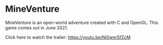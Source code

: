 # MineVenture

MineVenture is an open-world adventure created with C and OpenGL. This game comes out in June 2021.

Click here to watch the trailer:
https://youtu.be/Nj5wnrSfZcM
